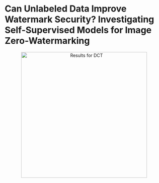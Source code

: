 # Can Unlabeled Data Improve Watermark Security? Investigating Self-Supervised Models for Image Zero-Watermarking



<p align="center">
  <img src="https://github.com/SVJLucas/self-supervised-watermarking/assets/60625769/68f235c5-921f-4162-9dc6-a039eff14a2d" alt="Results for DCT" height="400px" />
</p>

